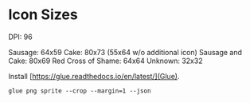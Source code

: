 # Icon Sizes

DPI: 96

Sausage: 64x59
Cake: 80x73 (55x64 w/o additional icon)
Sausage and Cake: 80x69
Red Cross of Shame: 64x64
Unknown: 32x32

Install [https://glue.readthedocs.io/en/latest/](Glue).

```
glue png sprite --crop --margin=1 --json
```
